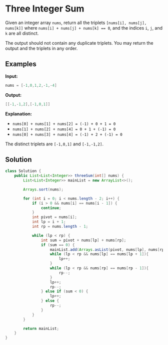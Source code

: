 # Three Integer Sum

Given an integer array `nums`, return all the triplets `[nums[i], nums[j], nums[k]]` where `nums[i] + nums[j] + nums[k] == 0`, and the indices `i`, `j`, and `k` are all distinct.

The output should not contain any duplicate triplets. You may return the output and the triplets in any order.

## Examples

**Input:** 
```java
nums = [-1,0,1,2,-1,-4]
```

**Output:**
```java
[[-1,-1,2],[-1,0,1]]
```

**Explanation:**
- `nums[0] + nums[1] + nums[2] = (-1) + 0 + 1 = 0`
- `nums[1] + nums[2] + nums[4] = 0 + 1 + (-1) = 0`
- `nums[0] + nums[3] + nums[4] = (-1) + 2 + (-1) = 0`

The distinct triplets are `[-1,0,1]` and `[-1,-1,2]`.


## Solution

```java
class Solution {
    public List<List<Integer>> threeSum(int[] nums) {
        List<List<Integer>> mainList = new ArrayList<>();

        Arrays.sort(nums);

        for (int i = 0; i < nums.length - 2; i++) {
            if (i > 0 && nums[i] == nums[i - 1]) {
                continue; 
            }
            int pivot = nums[i];
            int lp = i + 1;
            int rp = nums.length - 1;

            while (lp < rp) {
                int sum = pivot + nums[lp] + nums[rp];
                if (sum == 0) {
                    mainList.add(Arrays.asList(pivot, nums[lp], nums[rp]));
                    while (lp < rp && nums[lp] == nums[lp + 1]){
                        lp++;
                    }  
                    while (lp < rp && nums[rp] == nums[rp - 1]){
                        rp--;
                    } 
                    lp++;
                    rp--;
                } else if (sum < 0) {
                    lp++;
                } else {
                    rp--;
                }
            }
        }

        return mainList;
    }
}
```